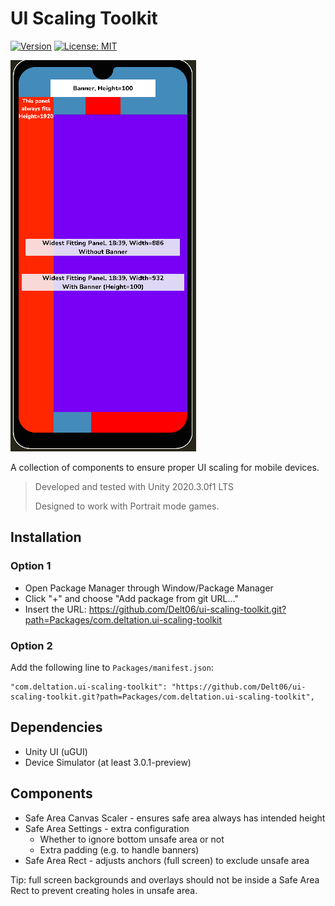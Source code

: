 # UI Scaling Toolkit

[![Version](https://img.shields.io/github/v/release/Delt06/ui-scaling-toolkit?sort=semver)](https://github.com/Delt06/ui-scaling-toolkit/releases)
[![License: MIT](https://img.shields.io/badge/License-MIT-yellow.svg)](https://opensource.org/licenses/MIT)

![Screenshot](Documentation/screenshot.png)

A collection of components to ensure proper UI scaling for mobile devices.

> Developed and tested with Unity 2020.3.0f1 LTS
> 
> Designed to work with Portrait mode games. 

## Installation
### Option 1
- Open Package Manager through Window/Package Manager
- Click "+" and choose "Add package from git URL..."
- Insert the URL: https://github.com/Delt06/ui-scaling-toolkit.git?path=Packages/com.deltation.ui-scaling-toolkit

### Option 2
Add the following line to `Packages/manifest.json`:
```
"com.deltation.ui-scaling-toolkit": "https://github.com/Delt06/ui-scaling-toolkit.git?path=Packages/com.deltation.ui-scaling-toolkit",
```

## Dependencies
- Unity UI (uGUI)
- Device Simulator (at least 3.0.1-preview)

## Components
- Safe Area Canvas Scaler - ensures safe area always has intended height
- Safe Area Settings - extra configuration 
  - Whether to ignore bottom unsafe area or not 
  - Extra padding (e.g. to handle banners)
- Safe Area Rect - adjusts anchors (full screen) to exclude unsafe area

Tip: full screen backgrounds and overlays should not be inside a Safe Area Rect to prevent creating holes in unsafe area.